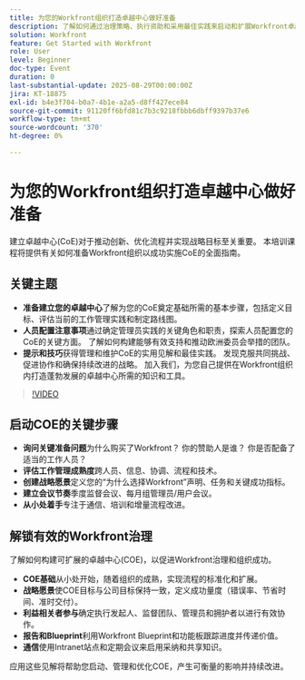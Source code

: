```yaml
---
title: 为您的Workfront组织打造卓越中心做好准备
description: 了解如何通过治理策略、执行资助和采用最佳实践来启动和扩展Workfront卓越中心。
solution: Workfront
feature: Get Started with Workfront
role: User
level: Beginner
doc-type: Event
duration: 0
last-substantial-update: 2025-08-29T00:00:00Z
jira: KT-18875
exl-id: b4e3f704-b0a7-4b1e-a2a5-d8ff427ece84
source-git-commit: 91120ff6bfd81c7b3c9218fbbb6dbff9397b37e6
workflow-type: tm+mt
source-wordcount: '370'
ht-degree: 0%

---
```


# 为您的Workfront组织打造卓越中心做好准备

建立卓越中心(CoE)对于推动创新、优化流程并实现战略目标至关重要。 本培训课程将提供有关如何准备Workfront组织以成功实施CoE的全面指南。

## 关键主题

* **准备建立您的卓越中心**&#x200B;了解为您的CoE奠定基础所需的基本步骤，包括定义目标、评估当前的工作管理实践和制定路线图。
* **人员配置注意事项**&#x200B;通过确定管理员实践的关键角色和职责，探索人员配置您的CoE的关键方面。 了解如何构建能够有效支持和推动欧洲委员会举措的团队。
* **提示和技巧**&#x200B;获得管理和维护CoE的实用见解和最佳实践。 发现克服共同挑战、促进协作和确保持续改进的战略。 加入我们，为您自己提供在Workfront组织内打造蓬勃发展的卓越中心所需的知识和工具。

>[!VIDEO](https://video.tv.adobe.com/v/3471495/?learn=on&enablevpops)

## 启动COE的关键步骤

* **询问关键准备问题**&#x200B;为什么购买了Workfront？ 你的赞助人是谁？ 你是否配备了适当的工作人员？
* **评估工作管理成熟度**&#x200B;跨人员、信息、协调、流程和技术。
* **创建战略愿景**&#x200B;定义您的“为什么选择Workfront”声明、任务和关键成功指标。
* **建立会议节奏**&#x200B;季度监督会议、每月组管理员/用户会议。
* **从小处着手**&#x200B;专注于通信、培训和增量流程改进。

## 解锁有效的Workfront治理

了解如何构建可扩展的卓越中心(COE)，以促进Workfront治理和组织成功。

* **COE基础**&#x200B;从小处开始，随着组织的成熟，实现流程的标准化和扩展。
* **战略愿景**&#x200B;使COE目标与公司目标保持一致，定义成功量度（错误率、节省时间、准时交付）。
* **利益相关者参与**&#x200B;确定执行发起人、监督团队、管理员和拥护者以进行有效协作。
* **报告和Blueprint**&#x200B;利用Workfront Blueprint和功能板跟踪进度并传递价值。
* **通信**&#x200B;使用Intranet站点和定期会议来启用采纳和共享知识。

应用这些见解将帮助您启动、管理和优化COE，产生可衡量的影响并持续改进。

